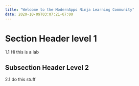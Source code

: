 ```yaml
---
title: "Welcome to the ModernApps Ninja Learning Community"
date: 2020-10-09T03:07:21-07:00
---
```


# Section Header level 1 

1.1 Hi this is a lab

## Subsection Header Level 2

2.1 do this stuff